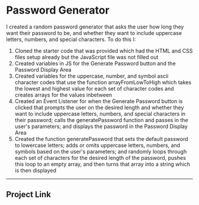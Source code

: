 # Password Generator

I created a random password generator that asks the user how long they want their password to be, and whether they want to include uppercase letters, numbers, and special characters. To do this I:

1) Cloned the starter code that was provided which had the HTML and CSS files setup already but the JavaScript file was not filled out
2) Created variables in JS for the Generate Password button and the Password Display Area
3) Created variables for the uppercase, number, and symbol ascii character codes that use the function arrayFromLowToHigh which takes the lowest and highest value for each set of character codes and creates arrays for the values inbetween
4) Created an Event Listener for when the Generate Password button is clicked that prompts the user on the desired length and whether they want to include uppercase letters, numbers, and special characters in their password; calls the generatePassword function and passes in the user's parameters; and displays the password in the Password Display Area 
5) Created the function generatePassword that sets the default password to lowercase letters; adds or omits uppercase letters, numbers, and symbols based on the user's parameters; and randomly loops through each set of characters for the desired length of the password, pushes this loop to an empty array, and then turns that array into a string which is then displayed

---
## Project Link
